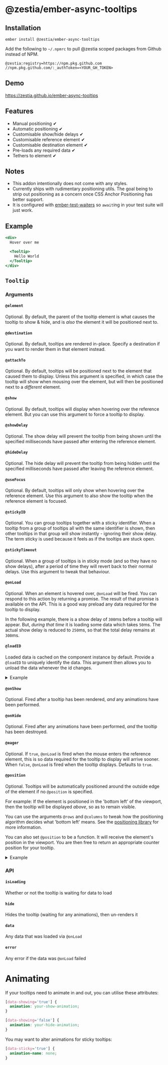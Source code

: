 # @zestia/ember-async-tooltips

<!-- [![Ember Observer][ember-observer-badge]][ember-observer-url] -->
<!-- [![GitHub Actions][github-actions-badge]][github-actions-url] -->

[npm-badge]: https://img.shields.io/npm/v/@zestia/ember-async-tooltips.svg
[npm-badge-url]: https://www.npmjs.com/package/@zestia/ember-async-tooltips
[github-actions-badge]: https://github.com/zestia/ember-async-tooltips/workflows/CI/badge.svg
[github-actions-url]: https://github.com/zestia/ember-async-tooltips/actions
[ember-observer-badge]: https://emberobserver.com/badges/-zestia-ember-async-tooltips.svg
[ember-observer-url]: https://emberobserver.com/addons/@zestia/ember-async-tooltips

## Installation

```
ember install @zestia/ember-async-tooltips
```

Add the following to `~/.npmrc` to pull @zestia scoped packages from Github instead of NPM.

```
@zestia:registry=https://npm.pkg.github.com
//npm.pkg.github.com/:_authToken=<YOUR_GH_TOKEN>
```

## Demo

https://zestia.github.io/ember-async-tooltips

## Features

- Manual positioning ✔︎
- Automatic positioning ✔︎
- Customisable show/hide delays ✔︎
- Customisable reference element ✔︎
- Customisable destination element ✔︎
- Pre-loads any required data ✔︎
- Tethers to element ✔︎

## Notes

- This addon intentionally does not come with any styles.
- Currently ships with rudimentary positioning utils. The goal being to strip out positioning as a concern once CSS Anchor Positioning has better support.
- It is configured with [ember-test-waiters](https://github.com/emberjs/ember-test-waiters) so `await`ing in your test suite will just work.

## Example

```handlebars
<div>
  Hover over me

  <Tooltip>
    Hello World
  </Tooltip>
</div>
```

## `Tooltip`

### Arguments

#### `@element`

Optional. By default, the parent of the tooltip element is what causes the tooltip to show & hide, and is _also_ the element it will be positioned next to.

#### `@destination`

Optional. By default, tooltips are rendered in-place. Specify a destination if you want to render them in that element instead.

#### `@attachTo`

Optional. By default, tooltips will be positioned next to the element that caused them to display. Unless this argument is specified, in which case the tooltip will show when mousing over the element, but will then be positioned next to a _different_ element.

#### `@show`

Optional. By default, tooltips will display when hovering over the reference element. But you can use this argument to force a tooltip to display.

#### `@showDelay`

Optional. The show delay will prevent the tooltip from being shown until the specified milliseconds have passed after entering the reference element.

#### `@hideDelay`

Optional. The hide delay will prevent the tooltip from being hidden until the specified milliseconds have passed after leaving the reference element.

#### `@useFocus`

Optional. By default, tooltips will only show when hovering over the reference element. Use this argument to also show the tooltip when the reference element is focused.

#### `@stickyID`

Optional. You can group tooltips together with a sticky identifier. When a tooltip from a group of tooltips all with the same identifier is shown, then other tooltips in that group will show instantly - ignoring their show delay. The term sticky is used because it feels as if the tooltips are stuck open.

#### `@stickyTimeout`

Optional. When a group of tooltips is in sticky mode (and so they have no show delays), after a period of time they will revert back to their normal delays. Use this argument to tweak that behaviour.

#### `@onLoad`

Optional. When an element is hovered over, `@onLoad` will be fired. You can respond to this action by returning a promise. The result of that promise is available on the API. This is a good way preload any data required for the tooltip to display.

In the following example, there is a show delay of `300`ms before a tooltip will appear. But, _during that time_ it is loading some data which takes `50`ms. The actual show delay is reduced to `250`ms, so that the total delay remains at `300`ms.

#### `@loadID`

Loaded data is cached on the component instance by default. Provide a `@loadID` to uniquely identify the data. This argument then allows you to unload the data whenever the id changes.

<details>
  <summary>Example</summary>

```handlebars
{{! application.gjs }}
<LinkTo @route='user' @model={{123}}>
  Preview user
  <UserTooltip @id={{123}} />
</LinkTo>
```

```handlebars
{{! user-tooltip.gjs }}
<Tooltip @showDelay={{300}} @onLoad={{fn this.loadUser @id}} as |tooltip|>
  {{tooltip.data.user.name}}
</Tooltip>
```

</details>

#### `@onShow`

Optional. Fired after a tooltip has been rendered, _and_ any animations have been performed.

#### `@onHide`

Optional. Fired after any animations have been performed, _and_ the tooltip has been destroyed.

#### `@eager`

Optional. If `true`, `@onLoad` is fired when the mouse enters the reference element, this is so data required for the tooltip to display will arrive sooner. When `false`, `@onLoad` is fired when the tooltip displays. Defaults to `true`.

#### `@position`

Optional. Tooltips will be automatically positioned around the outside edge of the element if no `@position` is specified.

For example: If the element is positioned in the 'bottom left' of the viewport, then the tooltip will be displayed _above_, so as to remain visible.

You can use the arguments `@rows` and `@columns` to tweak how the positioning algorithm decides what 'bottom left' means. See the [positioning library](https://github.com/zestia/position-utils#zestiaposition-utils) for more information.

You can also set `@position` to be a function. It will receive the element's position in the viewport. You are then free to return an appropriate counter position for your tooltip.

<details>
  <summary>Example</summary>

```javascript
position(referencePosition) {
  switch(referencePosition) {
    case 'top right':
      return 'left top';
    // ...
  }
}
```

</details>

### API

#### `isLoading`

Whether or not the tooltip is waiting for data to load

#### `hide`

Hides the tooltip (waiting for any animations), then un-renders it

#### `data`

Any data that was loaded via `@onLoad`

#### `error`

Any error if the data was `@onLoad` failed

# Animating

If your tooltips need to animate in and out, you can utilise these attributes:

```css
[data-showing='true'] {
  animation: your-show-animation;
}

[data-showing='false'] {
  animation: your-hide-animation;
}
```

You may want to alter animations for sticky tooltips:

```css
[data-sticky='true'] {
  animation-name: none;
}
```
